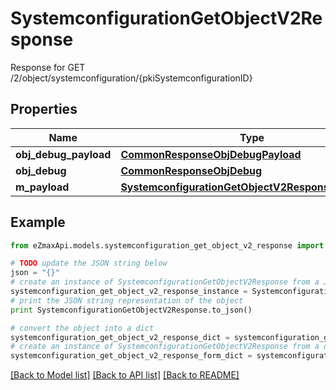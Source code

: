 # SystemconfigurationGetObjectV2Response

Response for GET /2/object/systemconfiguration/{pkiSystemconfigurationID}

## Properties
Name | Type | Description | Notes
------------ | ------------- | ------------- | -------------
**obj_debug_payload** | [**CommonResponseObjDebugPayload**](CommonResponseObjDebugPayload.md) |  | 
**obj_debug** | [**CommonResponseObjDebug**](CommonResponseObjDebug.md) |  | [optional] 
**m_payload** | [**SystemconfigurationGetObjectV2ResponseMPayload**](SystemconfigurationGetObjectV2ResponseMPayload.md) |  | 

## Example

```python
from eZmaxApi.models.systemconfiguration_get_object_v2_response import SystemconfigurationGetObjectV2Response

# TODO update the JSON string below
json = "{}"
# create an instance of SystemconfigurationGetObjectV2Response from a JSON string
systemconfiguration_get_object_v2_response_instance = SystemconfigurationGetObjectV2Response.from_json(json)
# print the JSON string representation of the object
print SystemconfigurationGetObjectV2Response.to_json()

# convert the object into a dict
systemconfiguration_get_object_v2_response_dict = systemconfiguration_get_object_v2_response_instance.to_dict()
# create an instance of SystemconfigurationGetObjectV2Response from a dict
systemconfiguration_get_object_v2_response_form_dict = systemconfiguration_get_object_v2_response.from_dict(systemconfiguration_get_object_v2_response_dict)
```
[[Back to Model list]](../README.md#documentation-for-models) [[Back to API list]](../README.md#documentation-for-api-endpoints) [[Back to README]](../README.md)


